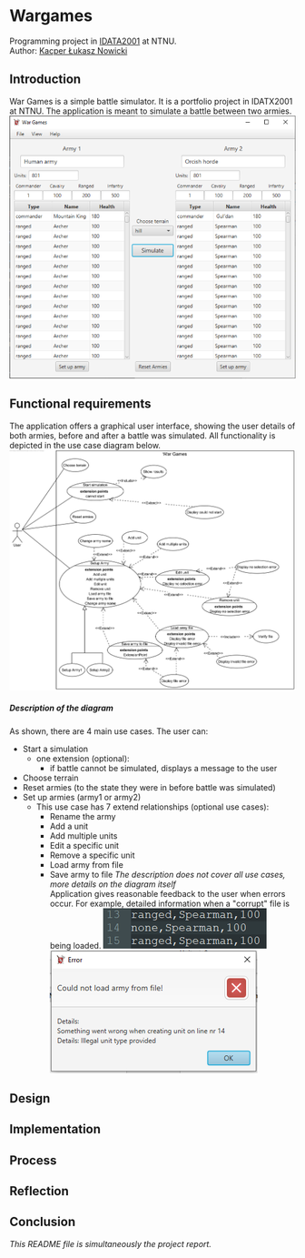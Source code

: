 # Wargames
Programming project in [IDATA2001](https://www.ntnu.no/studier/emner/IDATA2001#tab=omEmnet) at NTNU.  
Author: [Kacper Łukasz Nowicki](https://github.com/nokacper24)

## Introduction
War Games is a simple battle simulator. It is a portfolio project in IDATX2001 at NTNU. The application is meant to simulate a battle between two armies.
![main window](/images/mainwindow.png)

## Functional requirements
The application offers a graphical user interface, showing the user details of both armies, before and after a battle was simulated. All functionality is depicted in the use case diagram below.  
![usecase diagram](/images/usecasewargames.png)  
##### Description of the diagram
As shown, there are 4 main use cases. The user can:
- Start a simulation
	- one extension (optional):
		- if battle cannot be simulated, displays a message to the user
- Choose terrain
- Reset armies (to the state they were in before battle was simulated)
- Set up armies (army1 or army2)
	- This use case has 7 extend relationships (optional use cases):
		- Rename the army
		- Add a unit
		- Add multiple units
		- Edit a specific unit
		- Remove a specific unit
		- Load army from file
		- Save army to file
*The description does not cover all use cases, more details on the diagram itself*  
Application gives reasonable feedback to the user when errors occur. For example, detailed information when a "corrupt" file is being loaded.
![corrupt file](/images/corruptfile.png)  
![file error dialog](/images/fileerrordialog.png)  

## Design


## Implementation


## Process


## Reflection


## Conclusion


*This README file is simultaneously the project report.*
